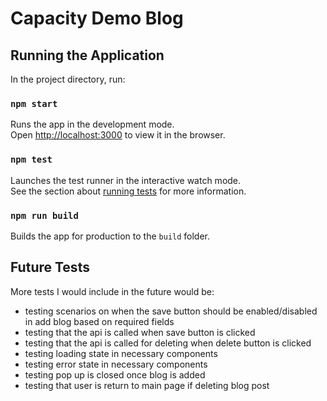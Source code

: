 
# Capacity Demo Blog

## Running the Application

In the project directory, run:

### `npm start`

Runs the app in the development mode.<br>
Open [http://localhost:3000](http://localhost:3000) to view it in the browser.

### `npm test`

Launches the test runner in the interactive watch mode.<br>
See the section about [running tests](#running-tests) for more information.

### `npm run build`

Builds the app for production to the `build` folder.<br>

## Future Tests
More tests I would include in the future would be:
- testing scenarios on when the save button should be enabled/disabled in add blog based on required fields
- testing that the api is called when save button is clicked
- testing that the api is called for deleting when delete button is clicked
- testing loading state in necessary components
- testing error state in necessary components
- testing pop up is closed once blog is added
- testing that user is return to main page if deleting blog post 

